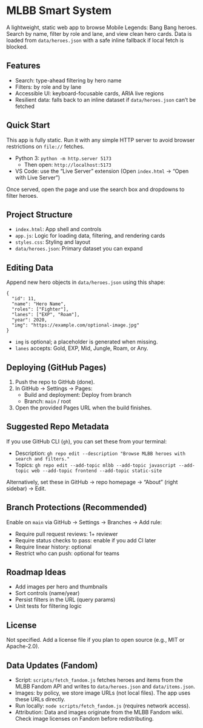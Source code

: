 # MLBB Smart System

A lightweight, static web app to browse Mobile Legends: Bang Bang heroes. Search by name, filter by role and lane, and view clean hero cards. Data is loaded from `data/heroes.json` with a safe inline fallback if local fetch is blocked.

## Features
- Search: type-ahead filtering by hero name
- Filters: by role and by lane
- Accessible UI: keyboard-focusable cards, ARIA live regions
- Resilient data: falls back to an inline dataset if `data/heroes.json` can’t be fetched

## Quick Start
This app is fully static. Run it with any simple HTTP server to avoid browser restrictions on `file://` fetches.

- Python 3: `python -m http.server 5173`
  - Then open: `http://localhost:5173`
- VS Code: use the “Live Server” extension (Open `index.html` → “Open with Live Server”)

Once served, open the page and use the search box and dropdowns to filter heroes.

## Project Structure
- `index.html`: App shell and controls
- `app.js`: Logic for loading data, filtering, and rendering cards
- `styles.css`: Styling and layout
- `data/heroes.json`: Primary dataset you can expand

## Editing Data
Append new hero objects in `data/heroes.json` using this shape:

```
{
  "id": 11,
  "name": "Hero Name",
  "roles": ["Fighter"],
  "lanes": ["EXP", "Roam"],
  "year": 2020,
  "img": "https://example.com/optional-image.jpg"
}
```
- `img` is optional; a placeholder is generated when missing.
- `lanes` accepts: Gold, EXP, Mid, Jungle, Roam, or Any.

## Deploying (GitHub Pages)
1. Push the repo to GitHub (done).
2. In GitHub → Settings → Pages:
   - Build and deployment: Deploy from branch
   - Branch: `main` / root
3. Open the provided Pages URL when the build finishes.

## Suggested Repo Metadata
If you use GitHub CLI (`gh`), you can set these from your terminal:

- Description: `gh repo edit --description "Browse MLBB heroes with search and filters."`
- Topics: `gh repo edit --add-topic mlbb --add-topic javascript --add-topic web --add-topic frontend --add-topic static-site`

Alternatively, set these in GitHub → repo homepage → “About” (right sidebar) → Edit.

## Branch Protections (Recommended)
Enable on `main` via GitHub → Settings → Branches → Add rule:
- Require pull request reviews: 1+ reviewer
- Require status checks to pass: enable if you add CI later
- Require linear history: optional
- Restrict who can push: optional for teams

## Roadmap Ideas
- Add images per hero and thumbnails
- Sort controls (name/year)
- Persist filters in the URL (query params)
- Unit tests for filtering logic

## License
Not specified. Add a license file if you plan to open source (e.g., MIT or Apache-2.0).

## Data Updates (Fandom)
- Script: `scripts/fetch_fandom.js` fetches heroes and items from the MLBB Fandom API and writes to `data/heroes.json` and `data/items.json`.
- Images: by policy, we store image URLs (not local files). The app uses these URLs directly.
- Run locally: `node scripts/fetch_fandom.js` (requires network access).
- Attribution: Data and images originate from the MLBB Fandom wiki. Check image licenses on Fandom before redistributing.
